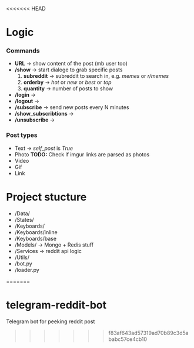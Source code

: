 <<<<<<< HEAD
# Logic
### Commands
* __URL__ -> show content of the post (mb user too)
* __/show__ -> start dialoge to grab specific posts
  1. __subreddit__ -> subreddit to search in, e.g. _memes_ or _r/memes_
  2. __orderby__ -> _hot_ or _new_ or _best_ or _top_
  3. __quantity__ -> number of posts to show
* __/login__ ->
* __/logout__ -> 
* __/subscribe__ -> send new posts every N minutes
* __/show_subscribtions__ -> 
* __/unsubscribe__ -> 

### Post types
* Text -> _self_post_ is _True_
* Photo  __TODO:__ Check if imgur links are parsed as photos 
* Video
* Gif
* Link



# Project stucture

* /Data/
* /States/
* /Keyboards/
* /Keyboards/inline
* /Keyboards/base
* /Models/ -> Mongo + Redis stuff
* /Services -> reddit api logic
* /Utils/
* /bot.py
* /loader.py

=======
# telegram-reddit-bot
Telegram bot for peeking reddit post
>>>>>>> f83af643ad57319ad70b89c3d5ababc57ce4cb10

